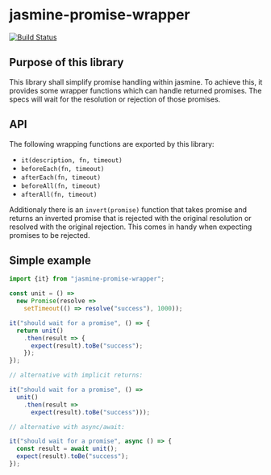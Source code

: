 # jasmine-promise-wrapper

[![Build Status](https://travis-ci.org/svi3c/jasmine-promise.svg?branch=master)](https://travis-ci.org/svi3c/jasmine-promise)

## Purpose of this library

This library shall simplify promise handling within jasmine.
To achieve this, it provides some wrapper functions which
can handle returned promises.
The specs will wait for the resolution or rejection of those
promises.

## API

The following wrapping functions are exported by this library:

* `it(description, fn, timeout)`
* `beforeEach(fn, timeout)`
* `afterEach(fn, timeout)`
* `beforeAll(fn, timeout)`
* `afterAll(fn, timeout)`

Additionaly there is an `invert(promise)` function that takes promise
and returns an inverted promise that is rejected with the original
resolution or resolved with the original rejection.
This comes in handy when expecting promises to be rejected.

## Simple example

```ts
import {it} from "jasmine-promise-wrapper";

const unit = () =>
  new Promise(resolve =>
    setTimeout(() => resolve("success"), 1000));

it("should wait for a promise", () => {
  return unit()
    .then(result => {
      expect(result).toBe("success");
    });
});

// alternative with implicit returns:

it("should wait for a promise", () =>
  unit()
    .then(result =>
      expect(result).toBe("success")));

// alternative with async/await:

it("should wait for a promise", async () => {
  const result = await unit();
  expect(result).toBe("success");
});
```